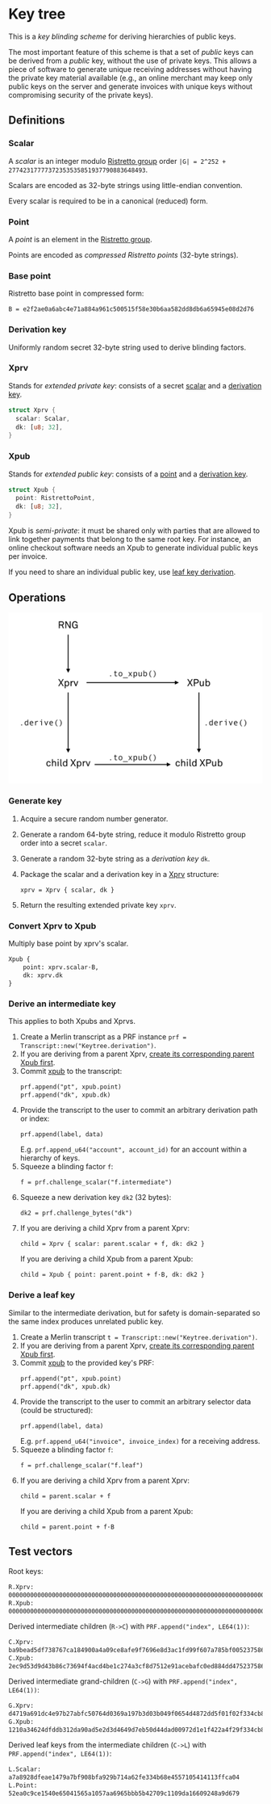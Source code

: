 # Key tree

This is a _key blinding scheme_ for deriving hierarchies of public keys.

The most important feature of this scheme is that a set of _public_ keys can be derived from a _public_ key,
without the use of private keys. This allows a piece of software to generate unique receiving addresses
without having the private key material available (e.g., an online merchant may keep only public keys on the server and generate invoices with unique keys without compromising security of the private keys).

## Definitions

### Scalar

A _scalar_ is an integer modulo [Ristretto group](https://ristretto.group) order `|G| = 2^252 + 27742317777372353535851937790883648493`.

Scalars are encoded as 32-byte strings using little-endian convention.

Every scalar is required to be in a canonical (reduced) form.

### Point

A _point_ is an element in the [Ristretto group](https://ristretto.group).

Points are encoded as _compressed Ristretto points_ (32-byte strings).


### Base point

Ristretto base point in compressed form:

```
B = e2f2ae0a6abc4e71a884a961c500515f58e30b6aa582dd8db6a65945e08d2d76
```

### Derivation key

Uniformly random secret 32-byte string used to derive blinding factors.

### Xprv

Stands for _extended private key_: consists of a secret [scalar](#scalar) and a [derivation key](#derivation-key).

```rust
struct Xprv {
  scalar: Scalar,
  dk: [u8; 32],
}
```

### Xpub

Stands for _extended public key_: consists of a [point](#point) and a [derivation key](#derivation-key).

```rust
struct Xpub {
  point: RistrettoPoint,
  dk: [u8; 32],
}
```

Xpub is _semi-private_: it must be shared only with parties that are allowed to link together payments
that belong to the same root key. For instance, an online checkout software needs an Xpub
to generate individual public keys per invoice.

If you need to share an individual public key, use [leaf key derivation](#derive-a-leaf-key).

## Operations

![Operations on Keys](operations.png)

### Generate key

1. Acquire a secure random number generator.
2. Generate a random 64-byte string, reduce it modulo Ristretto group order into a secret `scalar`.
3. Generate a random 32-byte string as a _derivation key_ `dk`.
4. Package the scalar and a derivation key in a [Xprv](#xprv) structure:
	```
	xprv = Xprv { scalar, dk }
	```

5. Return the resulting extended private key `xprv`.

### Convert Xprv to Xpub

Multiply base point by xprv's scalar.

```
Xpub {
	point: xprv.scalar·B,
	dk: xprv.dk
}
```

### Derive an intermediate key

This applies to both Xpubs and Xprvs.

1. Create a Merlin transcript as a PRF instance `prf = Transcript::new("Keytree.derivation")`.
2. If you are deriving from a parent Xprv, [create its corresponding parent Xpub first](#convert-xprv-to-xpub).
3. Commit [xpub](#xpub) to the transcript:
	```
	prf.append("pt", xpub.point)
	prf.append("dk", xpub.dk)
	```
4. Provide the transcript to the user to commit an arbitrary derivation path or index:
	```
	prf.append(label, data)
	```
	E.g. `prf.append_u64("account", account_id)` for an account within a hierarchy of keys.
5. Squeeze a blinding factor `f`:
	```
	f = prf.challenge_scalar("f.intermediate")
	```
6. Squeeze a new derivation key `dk2` (32 bytes):
	```
	dk2 = prf.challenge_bytes("dk")
	```
7. If you are deriving a child Xprv from a parent Xprv:
	```
	child = Xprv { scalar: parent.scalar + f, dk: dk2 }
	```
	 If you are deriving a child Xpub from a parent Xpub:
	```
	child = Xpub { point: parent.point + f·B, dk: dk2 }
	```

### Derive a leaf key

Similar to the intermediate derivation, but for safety is domain-separated so the same index produces unrelated public key.

1. Create a Merlin transcript `t = Transcript::new("Keytree.derivation")`.
2. If you are deriving from a parent Xprv, [create its corresponding parent Xpub first](#convert-xprv-to-xpub).
3. Commit [xpub](#xpub) to the provided key's PRF:
	```
	prf.append("pt", xpub.point)
	prf.append("dk", xpub.dk)
	```
4. Provide the transcript to the user to commit an arbitrary selector data (could be structured):
	```
	prf.append(label, data)
	```
	E.g. `prf.append_u64("invoice", invoice_index)` for a receiving address.
5. Squeeze a blinding factor `f`:
	```
	f = prf.challenge_scalar("f.leaf")
	```
6. If you are deriving a child Xprv from a parent Xprv:
	```
	child = parent.scalar + f
	```
	 If you are deriving a child Xpub from a parent Xpub:
	```
	child = parent.point + f·B
	```


## Test vectors

Root keys:

	R.Xprv: 00000000000000000000000000000000000000000000000000000000000000000000000000000000000000000000000000000000000000000000000000000000
	R.Xpub: 00000000000000000000000000000000000000000000000000000000000000000000000000000000000000000000000000000000000000000000000000000000

Derived intermediate children (`R->C`) with `PRF.append("index", LE64(1))`:

	C.Xprv: ba9bead5df738767ca184900a4a09ce8afe9f7696e8d3ac1fd99f607a785bf005237586d5b496618a49a876e9a7e077b1715f8635b41b48edcaf2934ebe62683
	C.Xpub: 2ec9d53d9d43b86c73694f4acd4be1c274a3cf8d7512e91acebafc0ed884dd475237586d5b496618a49a876e9a7e077b1715f8635b41b48edcaf2934ebe62683

Derived intermediate grand-children (`C->G`) with `PRF.append("index", LE64(1))`:
	
	G.Xprv: d4719a691dc4e97b27abfc50764d0369a197b3d03b049f0654d4872dd5f01f02f334cb814294776de8551a4e6382c14d05ad2eb6d6391e87069a3fbe2e6ecf77
	G.Xpub: 1210a34624dfddb312da90ad5e2d3d4649d7eb50d44dad00972d1e1f422a4f29f334cb814294776de8551a4e6382c14d05ad2eb6d6391e87069a3fbe2e6ecf77

Derived leaf keys from the intermediate children (`C->L`) with `PRF.append("index", LE64(1))`:

	L.Scalar: a7a8928dfeae1479a7bf908bfa929b714a62fe334b68e4557105414113ffca04
	L.Point:  52ea0c9ce1540e65041565a1057aa6965bbb5b42709c1109da16609248a9d679
